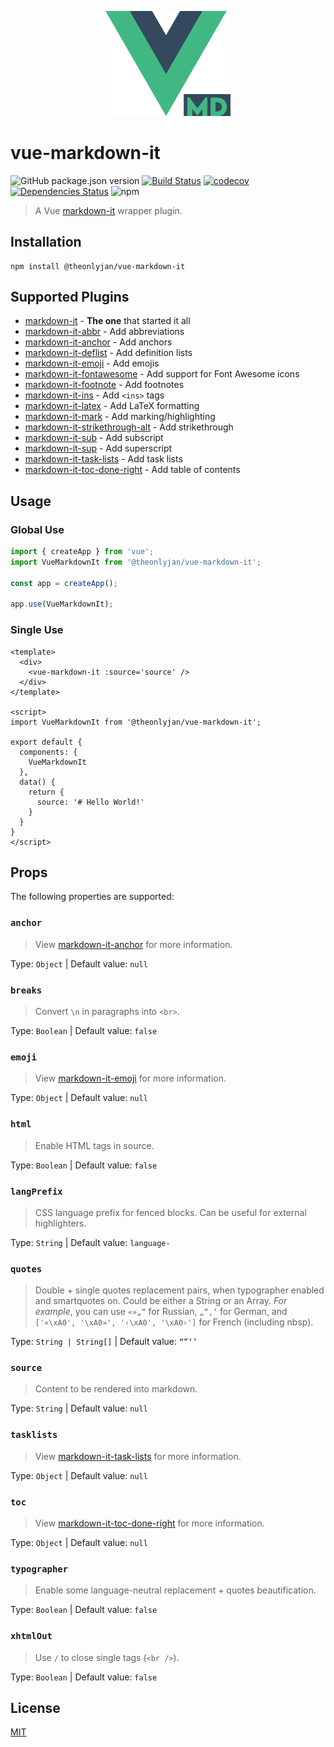 <p align="center">
  <img width="200" src="logo.png" alt="logo">
</p>

# vue-markdown-it

![GitHub package.json version](https://img.shields.io/github/package-json/v/JanGuillermo/vue-markdown-it) [![Build Status](https://travis-ci.com/JanGuillermo/vue-markdown-it.svg?branch=master)](https://travis-ci.com/JanGuillermo/vue-markdown-it) [![codecov](https://codecov.io/gh/JanGuillermo/vue-markdown-it/branch/master/graph/badge.svg)](https://codecov.io/gh/JanGuillermo/vue-markdown-it) [![Dependencies Status](https://david-dm.org/JanGuillermo/vue-markdown-it.svg)](https://david-dm.org/JanGuillermo/vue-markdown-it) ![npm](https://img.shields.io/npm/dt/@theonlyjan/vue-markdown-it)

> A Vue [markdown-it](https://github.com/markdown-it/markdown-it) wrapper plugin.

## Installation
```
npm install @theonlyjan/vue-markdown-it
```

## Supported Plugins
- [markdown-it](https://github.com/markdown-it/markdown-it) - __The one__ that started it all
- [markdown-it-abbr](https://github.com/markdown-it/markdown-it-abbr) - Add abbreviations
- [markdown-it-anchor](https://github.com/valeriangalliat/markdown-it-anchor) - Add anchors
- [markdown-it-deflist](https://github.com/markdown-it/markdown-it-deflist) - Add definition lists
- [markdown-it-emoji](https://github.com/markdown-it/markdown-it-emoji) - Add emojis
- [markdown-it-fontawesome](https://github.com/nunof07/markdown-it-fontawesome) - Add support for Font Awesome icons
- [markdown-it-footnote](https://github.com/markdown-it/markdown-it-footnote) - Add footnotes
- [markdown-it-ins](https://github.com/markdown-it/markdown-it-ins) - Add `<ins>` tags
- [markdown-it-latex](https://github.com/tylingsoft/markdown-it-latex) - Add LaTeX formatting
- [markdown-it-mark](https://github.com/markdown-it/markdown-it-mark) - Add marking/highlighting
- [markdown-it-strikethrough-alt](https://github.com/jay-hodgson/markdown-it-strikethrough-alt) - Add strikethrough
- [markdown-it-sub](https://github.com/markdown-it/markdown-it-sub) - Add subscript
- [markdown-it-sup](https://github.com/markdown-it/markdown-it-sup) - Add superscript
- [markdown-it-task-lists](https://github.com/revin/markdown-it-task-lists) - Add task lists
- [markdown-it-toc-done-right](https://github.com/nagaozen/markdown-it-toc-done-right) - Add table of contents

## Usage
### Global Use
```js
import { createApp } from 'vue';
import VueMarkdownIt from '@theonlyjan/vue-markdown-it';

const app = createApp();

app.use(VueMarkdownIt);
```

### Single Use
```vue
<template>
  <div>
    <vue-markdown-it :source='source' />
  </div>
</template>

<script>
import VueMarkdownIt from '@theonlyjan/vue-markdown-it';

export default {
  components: {
    VueMarkdownIt
  },
  data() {
    return {
      source: '# Hello World!'
    }
  }
}
</script>
```

## Props
The following properties are supported:

### `anchor`
> View [markdown-it-anchor](https://github.com/valeriangalliat/markdown-it-anchor) for more information.

Type: `Object` | Default value: `null`

### `breaks`
> Convert `\n` in paragraphs into `<br>`.

Type: `Boolean` | Default value: `false`

### `emoji`
> View [markdown-it-emoji](https://github.com/markdown-it/markdown-it-emoji) for more information.

Type: `Object` | Default value: `null`

### `html`
> Enable HTML tags in source.

Type: `Boolean` | Default value: `false`

### `langPrefix`
> CSS language prefix for fenced blocks. Can be useful for external highlighters.

Type: `String` | Default value: `language-`

### `quotes`
> Double + single quotes replacement pairs, when typographer enabled and smartquotes on. Could be either a String or an Array. *For example*, you can use `«»„“` for Russian, `„“‚‘` for German, and `['«\xA0', '\xA0»', '‹\xA0', '\xA0›']` for French (including nbsp).

Type: `String | String[]` | Default value: `“”‘’`

### `source`
> Content to be rendered into markdown.

Type: `String` | Default value: `null`

### `tasklists`
> View [markdown-it-task-lists](https://github.com/revin/markdown-it-task-lists) for more information.

Type: `Object` | Default value: `null`

### `toc`
> View [markdown-it-toc-done-right](https://github.com/nagaozen/markdown-it-toc-done-right) for more information.

Type: `Object` | Default value: `null`

### `typographer`
> Enable some language-neutral replacement + quotes beautification.

Type: `Boolean` | Default value: `false`

### `xhtmlOut`
> Use `/` to close single tags (`<br />`).

Type: `Boolean` | Default value: `false`

## License
[MIT](https://github.com/JanGuillermo/vue-markdown-it/blob/master/LICENSE)
